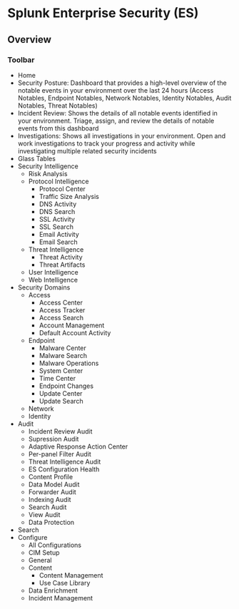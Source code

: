 # Splunk Enterprise Security (ES)

Overview
---------

### Toolbar

- Home
- Security Posture: Dashboard that provides a high-level overview of the notable events in your environment over the last 24 hours (Access Notables, Endpoint Notables, Network Notables, Identity Notables, Audit Notables, Threat Notables)
- Incident Review: Shows the details of all notable events identified in your environment. Triage, assign, and review the details of notable events from this dashboard
- Investigations: Shows all investigations in your environment. Open and work investigations to track your progress and activity while investigating multiple related security incidents
- Glass Tables
- Security Intelligence
    - Risk Analysis
    - Protocol Intelligence
        - Protocol Center
        - Traffic Size Analysis
        - DNS Activity
        - DNS Search
        - SSL Activity
        - SSL Search
        - Email Activity
        - Email Search 
    - Threat Intelligence
        - Threat Activity
        - Threat Artifacts 
    - User Intelligence
    - Web Intelligence 
- Security Domains
    - Access
        - Access Center
        - Access Tracker
        - Access Search
        - Account Management
        - Default Account Activity
    - Endpoint
        - Malware Center
        - Malware Search
        - Malware Operations
        - System Center
        - Time Center
        - Endpoint Changes
        - Update Center
        - Update Search 
    - Network
    - Identity 
- Audit
    - Incident Review Audit
    - Supression Audit
    - Adaptive Response Action Center
    - Per-panel Filter Audit
    - Threat Intelligence Audit
    - ES Configuration Health
    - Content Profile
    - Data Model Audit
    - Forwarder Audit
    - Indexing Audit
    - Search Audit
    - View Audit
    - Data Protection 
- Search
- Configure
    - All Configurations
    - CIM Setup
    - General
    - Content
        - Content Management
        - Use Case Library 
    - Data Enrichment
    - Incident Management 
